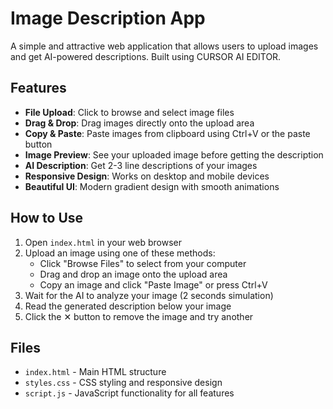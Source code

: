 # Image Description App

A simple and attractive web application that allows users to upload images and get AI-powered descriptions.
Built using CURSOR AI EDITOR.

## Features

- **File Upload**: Click to browse and select image files
- **Drag & Drop**: Drag images directly onto the upload area
- **Copy & Paste**: Paste images from clipboard using Ctrl+V or the paste button
- **Image Preview**: See your uploaded image before getting the description
- **AI Description**: Get 2-3 line descriptions of your images
- **Responsive Design**: Works on desktop and mobile devices
- **Beautiful UI**: Modern gradient design with smooth animations

## How to Use

1. Open `index.html` in your web browser
2. Upload an image using one of these methods:
   - Click "Browse Files" to select from your computer
   - Drag and drop an image onto the upload area
   - Copy an image and click "Paste Image" or press Ctrl+V
3. Wait for the AI to analyze your image (2 seconds simulation)
4. Read the generated description below your image
5. Click the ✕ button to remove the image and try another

## Files

- `index.html` - Main HTML structure
- `styles.css` - CSS styling and responsive design
- `script.js` - JavaScript functionality for all features
